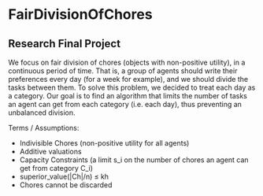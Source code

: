 # FairDivisionOfChores
## Research Final Project

We focus on fair division of chores (objects with non-positive utility), in a continuous period of time. 
That is, a group of agents should write their preferences every day (for a week for example), and we should divide the tasks between them. 
To solve this problem, we decided to treat each day as a category.
Our goal is to find an algorithm that limits the number of tasks an agent can get from each category (i.e. each day), thus preventing an unbalanced division.

Terms / Assumptions:
* Indivisible Chores (non-positive utility for all agents)
* Additive valuations
* Capacity Constraints (a limit s_i on the number of chores an agent can get from category C_i)
* superior_value(|Ch|/n) ≤ kh
* Chores cannot be discarded
